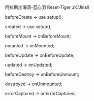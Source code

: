 阿拉斯加海湾-蓝心羽
Reset-Tiger JK/Jinsil


beforeCreate -> use setup();

created -> use setup();

beforeMount -> onBeforeMount;

mounted -> onMounted;

beforeUpdate -> onBeforeUpdate;

updated -> onUpdated;

beforeDestroy -> onBeforeUnmount;

destroyed -> onUnmounted;

errorCaptured -> onErrorCaptured;
